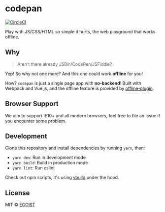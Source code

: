 # codepan

[![CircleCI](https://circleci.com/gh/egoist/codepan/tree/master.svg?style=shield&circle-token=e811a08d6464123dd65d2dcd52f62806bf9e37fc)](https://circleci.com/gh/egoist/codepan/tree/master)

Play with JS/CSS/HTML so simple it hurts, the web playground that works offline.

## Why

> Aren't there already JSBin/CodePen/JSFiddle?

Yep! So why not one more? And this one could work **offline** for you!

How? `codepan` is just a single page app with **no-backend**! Built with Webpack and Vue.js, and the offline feature is provided by [offline-plugin](https://github.com/NekR/offline-plugin).

## Browser Support

We aim to support IE10+ and all modern browsers, feel free to file an issue if you encounter some problem.

## Development

Clone this repository and install dependencies by running `yarn`, then:

- `yarn dev`: Run in development mode
- `yarn build`: Build in production mode
- `yarn lint`: Run eslint

Check out npm scripts, it's using [vbuild](https://github.com/egoist/vbuild) under the hood.

## License

MIT &copy; [EGOIST](https://github.com/egoist)
